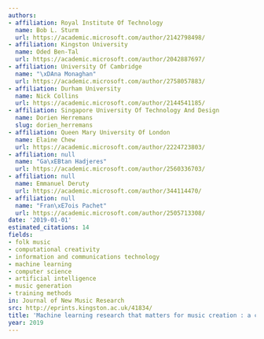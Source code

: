 ```yaml
---
authors:
- affiliation: Royal Institute Of Technology
  name: Bob L. Sturm
  url: https://academic.microsoft.com/author/2142798498/
- affiliation: Kingston University
  name: Oded Ben-Tal
  url: https://academic.microsoft.com/author/2042887697/
- affiliation: University Of Cambridge
  name: "\xDAna Monaghan"
  url: https://academic.microsoft.com/author/2758057883/
- affiliation: Durham University
  name: Nick Collins
  url: https://academic.microsoft.com/author/2144541185/
- affiliation: Singapore University Of Technology And Design
  name: Dorien Herremans
  slug: dorien_herremans
- affiliation: Queen Mary University Of London
  name: Elaine Chew
  url: https://academic.microsoft.com/author/2224723803/
- affiliation: null
  name: "Ga\xEBtan Hadjeres"
  url: https://academic.microsoft.com/author/2560336703/
- affiliation: null
  name: Emmanuel Deruty
  url: https://academic.microsoft.com/author/344114470/
- affiliation: null
  name: "Fran\xE7ois Pachet"
  url: https://academic.microsoft.com/author/2505713308/
date: '2019-01-01'
estimated_citations: 14
fields:
- folk music
- computational creativity
- information and communications technology
- machine learning
- computer science
- artificial intelligence
- music generation
- training methods
in: Journal of New Music Research
src: http://eprints.kingston.ac.uk/41834/
title: 'Machine learning research that matters for music creation : a case study'
year: 2019
---
```

